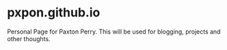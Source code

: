 # pxpon.github.io
Personal Page for Paxton Perry. This will be used for blogging, projects and other thoughts.
